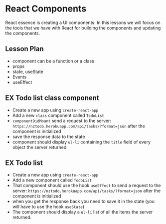 # React Components

React essence is creating a UI components.
In this lessons we will focus on the tools that we have with React for building the components and updating the components.

## Lesson Plan

- component can be a function or a class
- props
- state, useState
- Events
- useEffect

## EX Todo list class component

- Create a new app using `create-react-app`
- Add a new `class` component called `TodoList`
- `componentDidMount` send a request to the server: `https://nztodo.herokuapp.com/api/tasks/?format=json` after the component is initialized
- save the response data to the state
- component should display `ul-li` containing the `title` field of every object the server returned 

## EX Todo list

- Create a new app using `create-react-app`
- Add a new component called `TodoList`
- That component should use the hook `useEffect` to send a request to the server: `https://nztodo.herokuapp.com/api/tasks/?format=json` after the component is initialized
- when you get the response back you need to save it in the state (you will have to use the hook `useState`)
- The component should display a `ul-li` list of all the items the server returned.

